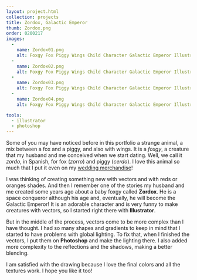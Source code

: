 ```yaml
---
layout: project.html
collection: projects
title: Zordox, Galactic Emperor
thumb: Zordox.png
order: 0200217
images:
  -
    name: Zordox01.png
    alt: Foxgy Fox Piggy Wings Child Character Galactic Emperor Illustration
  -
    name: Zordox02.png
    alt: Foxgy Fox Piggy Wings Child Character Galactic Emperor Illustration Detail
  -
    name: Zordox03.png
    alt: Foxgy Fox Piggy Wings Child Character Galactic Emperor Illustration Process
  -
    name: Zordox04.png
    alt: Foxgy Fox Piggy Wings Child Character Galactic Emperor Illustration

tools:
  - illustrator
  - photoshop
---
```

Some of you may have noticed before in this portfolio a strange animal, a mix between a fox and a piggy, and also with wings. It is a *foxgy*, a creature that my husband and me conceived when we start dating. Well, we call it *zordo*, in Spanish, for fox (*zorro*) and piggy (*cerdo*). I love this animal so much that I put it even on my [wedding merchandise](/projects/my-wedding-merchandising/)!

I was thinking of creating something new with vectors and with reds or oranges shades. And then I remember one of the stories my husband and me created some years ago about a baby foxgy called **Zordox**. He is a space conqueror although his age and, eventually, he will become the Galactic Emperor! It is an adorable character and is very funny to make creatures with vectors, so I started right there with **Illustrator**.

But in the middle of the process, vectors come to be more complex than I have thought. I had so many shapes and gradients to keep in mind that I started to have problems with global lighting. To fix that, when I finished the vectors, I put them on **Photoshop** and make the lighting there. I also added more complexity to the reflections and the shadows, making a better blending.

I am satisfied with the drawing because I love the final colors and all the textures work. I hope you like it too!
